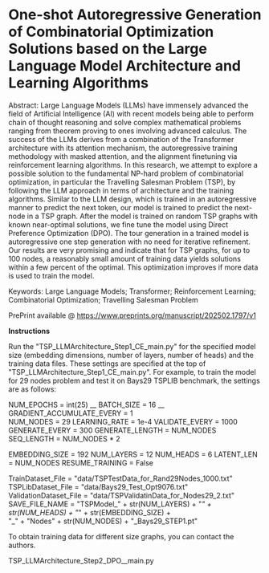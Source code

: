 # One-shot Autoregressive Generation of Combinatorial Optimization Solutions based on the Large Language Model Architecture and Learning Algorithms

Abstract: Large Language Models (LLMs) have immensely advanced the field of Artificial Intelligence (AI) with recent models being able to perform chain of thought reasoning and solve complex mathematical problems ranging from theorem proving to ones involving advanced calculus. The success of the LLMs derives from a combination of the Transformer architecture with its attention mechanism, the autoregressive training methodology with masked attention, and the alignment finetuning via reinforcement learning algorithms. In this research, we attempt to explore a possible solution to the fundamental NP-hard problem of combinatorial optimization, in particular the Travelling Salesman Problem (TSP), by following the LLM approach in terms of architecture and the training algorithms. Similar to the LLM design, which is trained in an autoregressive manner to predict the next token, our model is trained to predict the next-node in a TSP graph. After the model is trained on random TSP graphs with known near-optimal solutions, we fine tune the model using Direct Preference Optimization (DPO). The tour generation in a trained model is autoregressive one step generation with no need for iterative refinement. Our results are very promising and indicate that for TSP graphs, for up to 100 nodes, a reasonably small amount of training data yields solutions within a few percent of the optimal. This optimization improves if more data is used to train the model.

Keywords: Large Language Models; Transformer; Reinforcement Learning; Combinatorial Optimization; Travelling Salesman Problem

PrePrint available @ https://www.preprints.org/manuscript/202502.1797/v1

**Instructions**

Run the "TSP_LLMArchitecture_Step1_CE_main.py" for the specified model size (embedding dimensions, number of layers, number of heads) and the training data files. These settings are specified at the top of "TSP_LLMArchitecture_Step1_CE_main.py". For example, to train the model for 29 nodes problem and test it on Bays29 TSPLIB benchmark, the settings are as follows:

NUM_EPOCHS = int(25) __
BATCH_SIZE = 16 __
GRADIENT_ACCUMULATE_EVERY = 1 <br/>
NUM_NODES = 29
LEARNING_RATE = 1e-4
VALIDATE_EVERY  = 1000
GENERATE_EVERY  = 300
GENERATE_LENGTH = NUM_NODES
SEQ_LENGTH = NUM_NODES * 2 
                           
EMBEDDING_SIZE = 192 
NUM_LAYERS = 12
NUM_HEADS = 6
LATENT_LEN = NUM_NODES 
RESUME_TRAINING = False

TrainDataset_File = "data/TSPTestData_for_Rand29Nodes_1000.txt" 
TSPLibDataset_File = "data/Bays29_Test_Opt9076.txt" 
ValidationDataset_File = "data/TSPValidatinData_for_Nodes29_2.txt" 
SAVE_FILE_NAME = "TSPModel_" + str(NUM_LAYERS) + "_" + str(NUM_HEADS) + "_" + str(EMBEDDING_SIZE) + \
            "_" + "Nodes" + str(NUM_NODES) + "_Bays29_STEP1.pt"

To obtain training data for different size graphs, you can contact the authors.



TSP_LLMArchitecture_Step2_DPO__main.py

